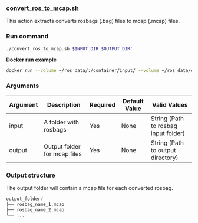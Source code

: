 ### convert_ros_to_mcap.sh

This action extracts converts rosbags (.bag) files to mcap (.mcap) files.

### Run command

```bash 
./convert_ros_to_mcap.sh $INPUT_DIR $OUTPUT_DIR'
```

**Docker run example**

```bash
docker run --volume ~/ros_data/:/container/input/ --volume ~/ros_data/output/:/container/output/ robologs-ros-actions '/function/actions/bash/convert_ros_to_mcap/convert_ros_to_mcap.sh $INPUT_DIR $OUTPUT_DIR'
```

### Arguments

| Argument | Description                  | Required | Default Value | Valid Values                         |
|---------|------------------------------|----------|---------------|--------------------------------------|
| input   | A folder with rosbags        | Yes      | None          | String (Path to rosbag input folder) |
| output  | Output folder for mcap files | Yes      | None          | String (Path to output directory)    |

### Output structure
The output folder will contain a mcap file for each converted rosbag.

```python
output_folder/
├── rosbag_name_1.mcap
├── rosbag_name_2.mcap
└── ...
```
